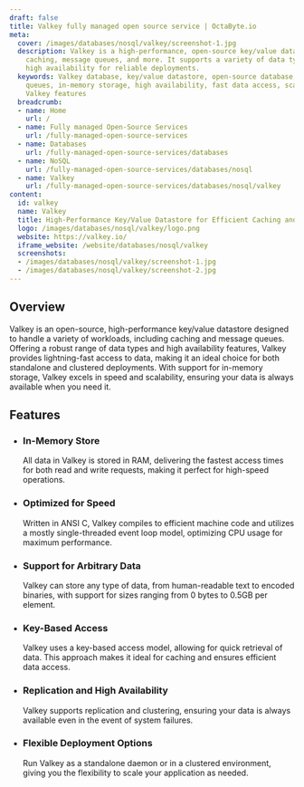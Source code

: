 ```yaml
---
draft: false
title: Valkey fully managed open source service | OctaByte.io
meta:
  cover: /images/databases/nosql/valkey/screenshot-1.jpg
  description: Valkey is a high-performance, open-source key/value datastore for fast
    caching, message queues, and more. It supports a variety of data types and offers
    high availability for reliable deployments.
  keywords: Valkey database, key/value datastore, open-source database, caching, message
    queues, in-memory storage, high availability, fast data access, scalable database,
    Valkey features
  breadcrumb:
  - name: Home
    url: /
  - name: Fully managed Open-Source Services
    url: /fully-managed-open-source-services
  - name: Databases
    url: /fully-managed-open-source-services/databases
  - name: NoSQL
    url: /fully-managed-open-source-services/databases/nosql
  - name: Valkey
    url: /fully-managed-open-source-services/databases/nosql/valkey
content:
  id: valkey
  name: Valkey
  title: High-Performance Key/Value Datastore for Efficient Caching and Message Queues
  logo: /images/databases/nosql/valkey/logo.png
  website: https://valkey.io/
  iframe_website: /website/databases/nosql/valkey
  screenshots:
  - /images/databases/nosql/valkey/screenshot-1.jpg
  - /images/databases/nosql/valkey/screenshot-2.jpg
---
```


## Overview

Valkey is an open-source, high-performance key/value datastore designed to handle a variety of workloads, including caching and message queues. Offering a robust range of data types and high availability features, Valkey provides lightning-fast access to data, making it an ideal choice for both standalone and clustered deployments. With support for in-memory storage, Valkey excels in speed and scalability, ensuring your data is always available when you need it.

## Features

- ### In-Memory Store

  All data in Valkey is stored in RAM, delivering the fastest access times for both read and write requests, making it perfect for high-speed operations.

- ### Optimized for Speed

  Written in ANSI C, Valkey compiles to efficient machine code and utilizes a mostly single-threaded event loop model, optimizing CPU usage for maximum performance.

- ### Support for Arbitrary Data

  Valkey can store any type of data, from human-readable text to encoded binaries, with support for sizes ranging from 0 bytes to 0.5GB per element.

- ### Key-Based Access

  Valkey uses a key-based access model, allowing for quick retrieval of data. This approach makes it ideal for caching and ensures efficient data access.

- ### Replication and High Availability

  Valkey supports replication and clustering, ensuring your data is always available even in the event of system failures.

- ### Flexible Deployment Options

  Run Valkey as a standalone daemon or in a clustered environment, giving you the flexibility to scale your application as needed.